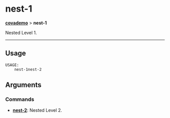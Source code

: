 # nest-1
__[covademo](./covademo.md)__ > __nest-1__

Nested Level 1.

___

## Usage
```shell
USAGE:
    nest-1nest-2

```

## Arguments
### Commands
- [__nest-2__](./covademo-nest-1-nest-2.md): Nested Level 2.

